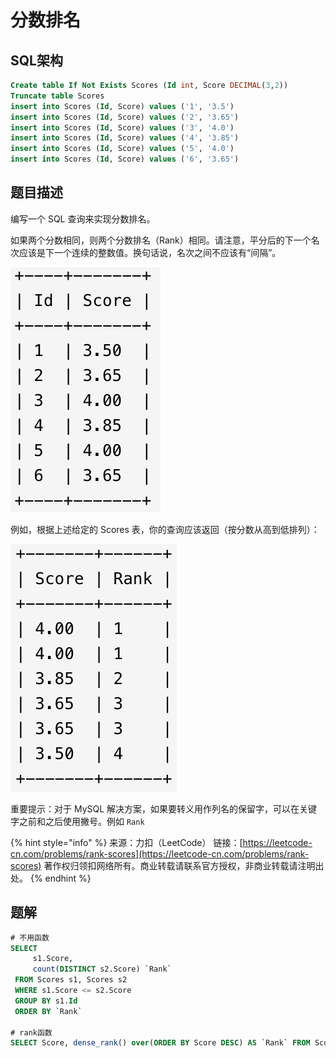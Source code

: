 # 分数排名

## SQL架构

```sql
Create table If Not Exists Scores (Id int, Score DECIMAL(3,2))
Truncate table Scores
insert into Scores (Id, Score) values ('1', '3.5')
insert into Scores (Id, Score) values ('2', '3.65')
insert into Scores (Id, Score) values ('3', '4.0')
insert into Scores (Id, Score) values ('4', '3.85')
insert into Scores (Id, Score) values ('5', '4.0')
insert into Scores (Id, Score) values ('6', '3.65')
```

## 题目描述

编写一个 SQL 查询来实现分数排名。

如果两个分数相同，则两个分数排名（Rank）相同。请注意，平分后的下一个名次应该是下一个连续的整数值。换句话说，名次之间不应该有“间隔”。

![](../../.gitbook/assets/image%20%28143%29.png)

例如，根据上述给定的 Scores 表，你的查询应该返回（按分数从高到低排列）： 

![](../../.gitbook/assets/image%20%28142%29.png)

重要提示：对于 MySQL 解决方案，如果要转义用作列名的保留字，可以在关键字之前和之后使用撇号。例如 `Rank`

{% hint style="info" %}
来源：力扣（LeetCode） 链接：[https://leetcode-cn.com/problems/rank-scores](https://leetcode-cn.com/problems/rank-scores) 著作权归领扣网络所有。商业转载请联系官方授权，非商业转载请注明出处。
{% endhint %}

## 题解

```sql
# 不用函数
SELECT
     s1.Score,
     count(DISTINCT s2.Score) `Rank`
 FROM Scores s1, Scores s2
 WHERE s1.Score <= s2.Score
 GROUP BY s1.Id
 ORDER BY `Rank`

# rank函数
SELECT Score, dense_rank() over(ORDER BY Score DESC) AS `Rank` FROM Scores
```



